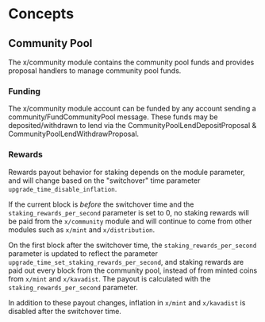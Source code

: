<!--
order: 1
-->

# Concepts

## Community Pool

The x/community module contains the community pool funds and provides proposal
handlers to manage community pool funds.

### Funding

The x/community module account can be funded by any account sending a
community/FundCommunityPool message. These funds may be deposited/withdrawn to
lend via the CommunityPoolLendDepositProposal &
CommunityPoolLendWithdrawProposal.

### Rewards

Rewards payout behavior for staking depends on the module parameter, and will
change based on the "switchover" time parameter `upgrade_time_disable_inflation`.

If the current block is *before* the switchover time and the
`staking_rewards_per_second` parameter is set to 0, no staking rewards will be
paid from the `x/community` module and will continue to come from other modules
such as `x/mint` and `x/distribution`.

On the first block after the switchover time, the `staking_rewards_per_second`
parameter is updated to reflect the parameter
`upgrade_time_set_staking_rewards_per_second`, and staking rewards are paid out
every block from the community pool, instead of from minted coins from `x/mint`
and `x/kavadist`. The payout is calculated with the `staking_rewards_per_second`
parameter.

In addition to these payout changes, inflation in `x/mint` and `x/kavadist` is
disabled after the switchover time.
